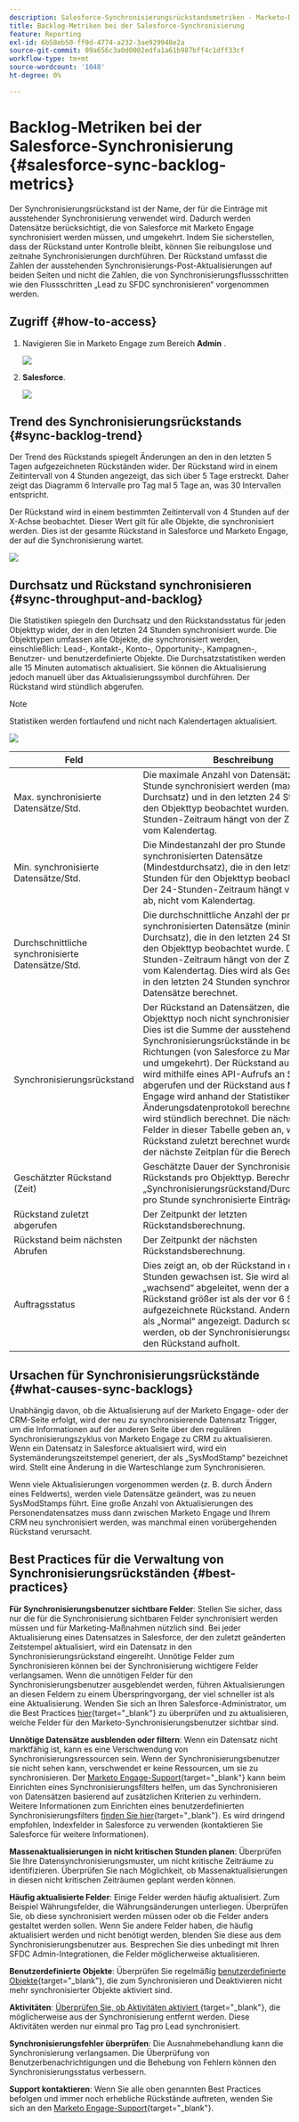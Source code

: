 ```yaml
---
description: Salesforce-Synchronisierungsrückstandsmetriken - Marketo-Dokumente - Produktdokumentation
title: Backlog-Metriken bei der Salesforce-Synchronisierung
feature: Reporting
exl-id: 6b58eb50-ff0d-4774-a232-3ae929948e2a
source-git-commit: 09a656c3a0d0002edfa1a61b987bff4c1dff33cf
workflow-type: tm+mt
source-wordcount: '1048'
ht-degree: 0%

---
```


# Backlog-Metriken bei der Salesforce-Synchronisierung  {#salesforce-sync-backlog-metrics}

Der Synchronisierungsrückstand ist der Name, der für die Einträge mit ausstehender Synchronisierung verwendet wird. Dadurch werden Datensätze berücksichtigt, die von Salesforce mit Marketo Engage synchronisiert werden müssen, und umgekehrt. Indem Sie sicherstellen, dass der Rückstand unter Kontrolle bleibt, können Sie reibungslose und zeitnahe Synchronisierungen durchführen. Der Rückstand umfasst die Zahlen der ausstehenden Synchronisierungs-Post-Aktualisierungen auf beiden Seiten und nicht die Zahlen, die von Synchronisierungsflussschritten wie den Flussschritten „Lead zu SFDC synchronisieren“ vorgenommen werden.

## Zugriff {#how-to-access}

1. Navigieren Sie in Marketo Engage zum Bereich **Admin** .

   ![](assets/salesforce-sync-backlog-metrics-1.png)

1. **Salesforce**.

   ![](assets/salesforce-sync-backlog-metrics-2.png)

## Trend des Synchronisierungsrückstands {#sync-backlog-trend}

Der Trend des Rückstands spiegelt Änderungen an den in den letzten 5 Tagen aufgezeichneten Rückständen wider. Der Rückstand wird in einem Zeitintervall von 4 Stunden angezeigt, das sich über 5 Tage erstreckt. Daher zeigt das Diagramm 6 Intervalle pro Tag mal 5 Tage an, was 30 Intervallen entspricht.

Der Rückstand wird in einem bestimmten Zeitintervall von 4 Stunden auf der X-Achse beobachtet. Dieser Wert gilt für alle Objekte, die synchronisiert werden. Dies ist der gesamte Rückstand in Salesforce und Marketo Engage, der auf die Synchronisierung wartet.

![](assets/salesforce-sync-backlog-metrics-3.png)

## Durchsatz und Rückstand synchronisieren {#sync-throughput-and-backlog}

Die Statistiken spiegeln den Durchsatz und den Rückstandsstatus für jeden Objekttyp wider, der in den letzten 24 Stunden synchronisiert wurde. Die Objekttypen umfassen alle Objekte, die synchronisiert werden, einschließlich: Lead-, Kontakt-, Konto-, Opportunity-, Kampagnen-, Benutzer- und benutzerdefinierte Objekte. Die Durchsatzstatistiken werden alle 15 Minuten automatisch aktualisiert. Sie können die Aktualisierung jedoch manuell über das Aktualisierungssymbol durchführen. Der Rückstand wird stündlich abgerufen.

>[!NOTE]
>
>Statistiken werden fortlaufend und nicht nach Kalendertagen aktualisiert.

![](assets/salesforce-sync-backlog-metrics-4.png)

<table><thead>
  <tr>
    <th>Feld</th>
    <th>Beschreibung</th>
  </tr></thead>
<tbody>
  <tr>
    <td>Max. synchronisierte Datensätze/Std.</td>
    <td>Die maximale Anzahl von Datensätzen, die pro Stunde synchronisiert werden (maximaler Durchsatz) und in den letzten 24 Stunden für den Objekttyp beobachtet wurden. Der 24-Stunden-Zeitraum hängt von der Zeit ab, nicht vom Kalendertag.</td>
  </tr>
  <tr>
    <td>Min. synchronisierte Datensätze/Std.</td>
    <td>Die Mindestanzahl der pro Stunde synchronisierten Datensätze (Mindestdurchsatz), die in den letzten 24 Stunden für den Objekttyp beobachtet wurde. Der 24-Stunden-Zeitraum hängt von der Zeit ab, nicht vom Kalendertag.</td>
  </tr>
  <tr>
    <td>Durchschnittliche synchronisierte Datensätze/Std.</td>
    <td>Die durchschnittliche Anzahl der pro Stunde synchronisierten Datensätze (minimaler Durchsatz), die in den letzten 24 Stunden für den Objekttyp beobachtet wurde. Der 24-Stunden-Zeitraum hängt von der Zeit ab, nicht vom Kalendertag. Dies wird als Gesamtzahl der in den letzten 24 Stunden synchronisierten Datensätze berechnet.</td>
  </tr>
  <tr>
    <td>Synchronisierungsrückstand</td>
    <td>Der Rückstand an Datensätzen, die für den Objekttyp noch nicht synchronisiert wurden. Dies ist die Summe der ausstehenden Synchronisierungsrückstände in beide Richtungen (von Salesforce zu Marketo Engage und umgekehrt). Der Rückstand aus Salesforce wird mithilfe eines API-Aufrufs an Salesforce abgerufen und der Rückstand aus Marketo Engage wird anhand der Statistiken aus dem Änderungsdatenprotokoll berechnet. Dieser wird stündlich berechnet. Die nächsten beiden Felder in dieser Tabelle geben an, wann der Rückstand zuletzt berechnet wurde, bzw. wann der nächste Zeitplan für die Berechnung gilt.</td>
  </tr>
  <tr>
    <td>Geschätzter Rückstand (Zeit)</td>
    <td>Geschätzte Dauer der Synchronisierung des Rückstands pro Objekttyp. Berechnet als „Synchronisierungsrückstand/Durchschnittliche pro Stunde synchronisierte Einträge“.</td>
  </tr>
  <tr>
    <td>Rückstand zuletzt abgerufen</td>
    <td>Der Zeitpunkt der letzten Rückstandsberechnung.</td>
  </tr>
  <tr>
    <td>Rückstand beim nächsten Abrufen</td>
    <td>Der Zeitpunkt der nächsten Rückstandsberechnung.</td>
  </tr>
  <tr>
    <td>Auftragsstatus</td>
    <td>Dies zeigt an, ob der Rückstand in den letzten 6 Stunden gewachsen ist. Sie wird als „wachsend“ abgeleitet, wenn der aktuelle Rückstand größer ist als der vor 6 Stunden aufgezeichnete Rückstand. Andernfalls wird sie als „Normal“ angezeigt. Dadurch soll angezeigt werden, ob der Synchronisierungsdurchsatz den Rückstand aufholt.</td>
  </tr>
</tbody></table>

## Ursachen für Synchronisierungsrückstände {#what-causes-sync-backlogs}

Unabhängig davon, ob die Aktualisierung auf der Marketo Engage- oder der CRM-Seite erfolgt, wird der neu zu synchronisierende Datensatz Trigger, um die Informationen auf der anderen Seite über den regulären Synchronisierungszyklus von Marketo Engage zu CRM zu aktualisieren. Wenn ein Datensatz in Salesforce aktualisiert wird, wird ein Systemänderungszeitstempel generiert, der als „SysModStamp“ bezeichnet wird. Stellt eine Änderung in die Warteschlange zum Synchronisieren.

Wenn viele Aktualisierungen vorgenommen werden (z. B. durch Ändern eines Feldwerts), werden viele Datensätze geändert, was zu neuen SysModStamps führt. Eine große Anzahl von Aktualisierungen des Personendatensatzes muss dann zwischen Marketo Engage und Ihrem CRM neu synchronisiert werden, was manchmal einen vorübergehenden Rückstand verursacht.

## Best Practices für die Verwaltung von Synchronisierungsrückständen {#best-practices}

**Für Synchronisierungsbenutzer sichtbare Felder**: Stellen Sie sicher, dass nur die für die Synchronisierung sichtbaren Felder synchronisiert werden müssen und für Marketing-Maßnahmen nützlich sind. Bei jeder Aktualisierung eines Datensatzes in Salesforce, der den zuletzt geänderten Zeitstempel aktualisiert, wird ein Datensatz in den Synchronisierungsrückstand eingereiht. Unnötige Felder zum Synchronisieren können bei der Synchronisierung wichtigere Felder verlangsamen. Wenn die unnötigen Felder für den Synchronisierungsbenutzer ausgeblendet werden, führen Aktualisierungen an diesen Feldern zu einem Überspringvorgang, der viel schneller ist als eine Aktualisierung. Wenden Sie sich an Ihren Salesforce-Administrator, um die Best Practices [hier](https://nation.marketo.com/t5/marketo-whisperer-blogs/best-practices-for-determining-which-fields-to-sync-with-marketo/ba-p/247449){target="_blank"} zu überprüfen und zu aktualisieren, welche Felder für den Marketo-Synchronisierungsbenutzer sichtbar sind.

**Unnötige Datensätze ausblenden oder filtern**: Wenn ein Datensatz nicht marktfähig ist, kann es eine Verschwendung von Synchronisierungsressourcen sein. Wenn der Synchronisierungsbenutzer sie nicht sehen kann, verschwendet er keine Ressourcen, um sie zu synchronisieren. Der [Marketo Engage-Support](https://nation.marketo.com/t5/support/ct-p/Support#_blank){target="_blank"} kann beim Einrichten eines Synchronisierungsfilters helfen, um das Synchronisieren von Datensätzen basierend auf zusätzlichen Kriterien zu verhindern. Weitere Informationen zum Einrichten eines benutzerdefinierten Synchronisierungsfilters [finden Sie hier](https://nation.marketo.com/t5/product-blogs/instructions-for-creating-a-custom-sync-rule/ba-p/242758){target="_blank"}. Es wird dringend empfohlen, Indexfelder in Salesforce zu verwenden (kontaktieren Sie Salesforce für weitere Informationen).

**Massenaktualisierungen in nicht kritischen Stunden planen**: Überprüfen Sie Ihre Datensynchronisierungsmuster, um nicht kritische Zeiträume zu identifizieren. Überprüfen Sie nach Möglichkeit, ob Massenaktualisierungen in diesen nicht kritischen Zeiträumen geplant werden können.

**Häufig aktualisierte Felder**: Einige Felder werden häufig aktualisiert. Zum Beispiel Währungsfelder, die Währungsänderungen unterliegen. Überprüfen Sie, ob diese synchronisiert werden müssen oder ob die Felder anders gestaltet werden sollen. Wenn Sie andere Felder haben, die häufig aktualisiert werden und nicht benötigt werden, blenden Sie diese aus dem Synchronisierungsbenutzer aus. Besprechen Sie dies unbedingt mit Ihren SFDC Admin-Integrationen, die Felder möglicherweise aktualisieren.

**Benutzerdefinierte Objekte**: Überprüfen Sie regelmäßig [benutzerdefinierte Objekte](https://experienceleague.adobe.com/de/docs/marketo/using/product-docs/crm-sync/salesforce-sync/sfdc-sync-details/sfdc-sync-custom-object-sync){target="_blank"}, die zum Synchronisieren und Deaktivieren nicht mehr synchronisierter Objekte aktiviert sind.

**Aktivitäten**: [Überprüfen Sie, ob Aktivitäten aktiviert &#x200B;](https://experienceleague.adobe.com/de/docs/marketo/using/product-docs/crm-sync/salesforce-sync/setup/optional-steps/customize-activities-sync){target="_blank"}, die möglicherweise aus der Synchronisierung entfernt werden.  Diese Aktivitäten werden nur einmal pro Tag pro Lead synchronisiert.

**Synchronisierungsfehler überprüfen**: Die Ausnahmebehandlung kann die Synchronisierung verlangsamen. Die Überprüfung von Benutzerbenachrichtigungen und die Behebung von Fehlern können den Synchronisierungsstatus verbessern.

**Support kontaktieren**: Wenn Sie alle oben genannten Best Practices befolgen und immer noch erhebliche Rückstände auftreten, wenden Sie sich an den [Marketo Engage-Support](https://nation.marketo.com/t5/support/ct-p/Support#_blank){target="_blank"}.
